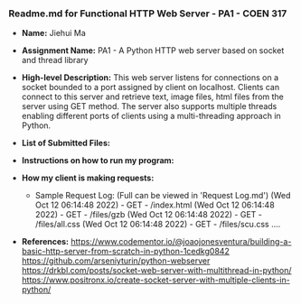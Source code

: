 ### Readme.md for Functional HTTP Web Server - PA1 - COEN 317

- **Name:** Jiehui Ma

- **Assignment Name:** PA1 - A Python HTTP web server based on socket and thread library

- **High-level Description:**  This web server listens for connections on a socket bounded to a port assigned by client on localhost. Clients can connect to this server and retrieve text, image files, html files from the server using GET method. The server also supports multiple threads enabling different ports of clients using a multi-threading approach in Python.

- **List of Submitted Files:**

- **Instructions on how to run my program:**


- **How my client is making requests:**
  - Sample Request Log: (Full can be viewed in 'Request Log.md')
    (Wed Oct 12 06:14:48 2022) - GET - /index.html
    (Wed Oct 12 06:14:48 2022) - GET - /files/gzb
    (Wed Oct 12 06:14:48 2022) - GET - /files/all.css
    (Wed Oct 12 06:14:48 2022) - GET - /files/scu.css
    ....

- **References:**
https://www.codementor.io/@joaojonesventura/building-a-basic-http-server-from-scratch-in-python-1cedkg0842
https://github.com/arseniyturin/python-webserver
https://drkbl.com/posts/socket-web-server-with-multithread-in-python/
https://www.positronx.io/create-socket-server-with-multiple-clients-in-python/

